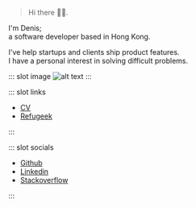 > Hi there 👋🏼.

I'm Denis;  
a software developer based in Hong Kong.

I've help startups and clients ship product features.  
I have a personal interest in solving difficult problems.

::: slot image
![alt text](assets/picture.jpg)
:::

::: slot links

- [CV](./cv/)
- [Refugeek](rg/)

:::

::: slot socials

- [Github](https://github.com/denistsoi)
- [Linkedin](https://linkedin.com/in/denistsoi)
- [Stackoverflow](https://stackoverflow.com/users/2312051/denis-tsoi)

:::
